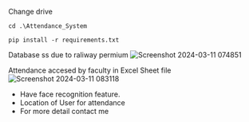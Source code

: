 Change drive 
```
cd .\Attendance_System
```

```
pip install -r requirements.txt
```

Database ss due to raliway permium
![Screenshot 2024-03-11 074851](https://github.com/omchaudhari1107/Attendance-System/assets/90174038/192497fe-5d1c-46ba-88d9-0bf9f1e393f6)

Attendance accesed by faculty in Excel Sheet file <br>
![Screenshot 2024-03-11 083118](https://github.com/omchaudhari1107/Attendance-System/assets/90174038/6d5bc2f6-9310-4b23-9189-62d318834280)

- Have face recognition feature.
- Location of User for attendance
- For more detail contact me
